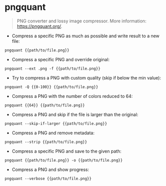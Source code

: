 # pngquant

> PNG converter and lossy image compressor.
> More information: <https://pngquant.org/>.

- Compress a specific PNG as much as possible and write result to a new file:

`pngquant {{path/to/file.png}}`

- Compress a specific PNG and override original:

`pngquant --ext .png -f {{path/to/file.png}}`

- Try to compress a PNG with custom quality (skip if below the min value):

`pngquant -Q {{0-100}} {{path/to/file.png}}`

- Compress a PNG with the number of colors reduced to 64:

`pngquant {{64}} {{path/to/file.png}}`

- Compress a PNG and skip if the file is larger than the original:

`pngquant --skip-if-larger {{path/to/file.png}}`

- Compress a PNG and remove metadata:

`pngquant --strip {{path/to/file.png}}`

- Compress a specific PNG and save to the given path:

`pngquant {{path/to/file.png}} -o {{path/to/file.png}}`

- Compress a PNG and show progress:

`pngquant --verbose {{path/to/file.png}}`

